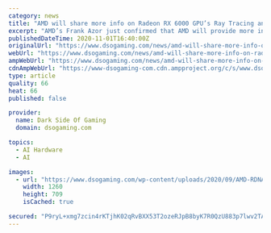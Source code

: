 ```yaml
---
category: news
title: "AMD will share more info on Radeon RX 6000 GPU’s Ray Tracing and AI Supersampling tech"
excerpt: "AMD’s Frank Azor just confirmed that AMD will provide more information about ray tracing and AI super sampling tech before the RX 6000 launch date."
publishedDateTime: 2020-11-01T16:40:00Z
originalUrl: "https://www.dsogaming.com/news/amd-will-share-more-info-on-radeon-rx-6000-gpus-ray-tracing-and-ai-supersampling-tech/"
webUrl: "https://www.dsogaming.com/news/amd-will-share-more-info-on-radeon-rx-6000-gpus-ray-tracing-and-ai-supersampling-tech/"
ampWebUrl: "https://www.dsogaming.com/news/amd-will-share-more-info-on-radeon-rx-6000-gpus-ray-tracing-and-ai-supersampling-tech/amp/"
cdnAmpWebUrl: "https://www-dsogaming-com.cdn.ampproject.org/c/s/www.dsogaming.com/news/amd-will-share-more-info-on-radeon-rx-6000-gpus-ray-tracing-and-ai-supersampling-tech/amp/"
type: article
quality: 66
heat: 66
published: false

provider:
  name: Dark Side Of Gaming
  domain: dsogaming.com

topics:
  - AI Hardware
  - AI

images:
  - url: "https://www.dsogaming.com/wp-content/uploads/2020/09/AMD-RDNA-2-temp.jpg"
    width: 1260
    height: 709
    isCached: true

secured: "P9ryL+xmg7zcin4rKTjhK02qRvBXX53T2ozeRJpB8byK7R0QzU883p7lwv2TAQzKErpWIE0JwBfI5MFuOqMGRXuy9JIsjcPzURsKzEuyZ/KJyh4CUV36/TuyOFAOrT8W/mWWx9RCO1zpX/9aZQPz9JJcJA6toADeyV47ugmnKOeXICmnoClOVHOZZA0AV8avrlgDwPXFttDeytlTEFSXymc22rgs5ztkSwR+YmqmFat4p9J+DtwehnBWzG+dF4V5xKHxT9yJ/XmSKgPyQvgkRErY67eyT159j1slB+kpa2Zb1O79HV6SAO0sl9uYYP31TksXEf3bpz8EYvueEjGmxtVYl4IxVqTxwZlHv3htAvc=;ue5RKvjZg5VjixtB9T25jw=="
---
```


